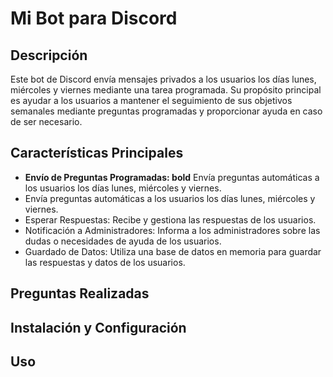 # Mi Bot para Discord

## Descripción
Este bot de Discord envía mensajes privados a los usuarios los días lunes, miércoles y viernes mediante una tarea programada. Su propósito principal es ayudar a los usuarios a mantener el seguimiento de sus objetivos semanales mediante preguntas programadas y proporcionar ayuda en caso de ser necesario.

## Características Principales
- **Envío de Preguntas Programadas: bold** Envía preguntas automáticas a los usuarios los días lunes, miércoles y viernes.
- Envía preguntas automáticas a los usuarios los días lunes, miércoles y viernes.
- Esperar Respuestas: Recibe y gestiona las respuestas de los usuarios.
- Notificación a Administradores: Informa a los administradores sobre las dudas o necesidades de ayuda de los usuarios.
- Guardado de Datos: Utiliza una base de datos en memoria para guardar las respuestas y datos de los usuarios.


## Preguntas Realizadas

## Instalación y Configuración

## Uso
